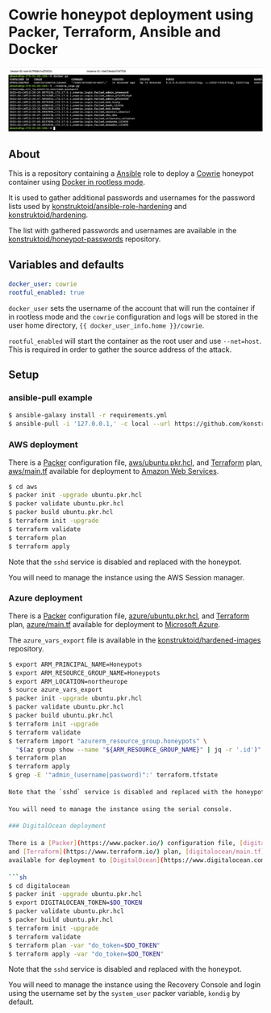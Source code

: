 # Cowrie honeypot deployment using Packer, Terraform, Ansible and Docker

![Cowrie log](./images/cowrie_aws.png "Cowrie log")

## About

This is a repository containing a [Ansible](https://www.ansible.com/) role
to deploy a [Cowrie](https://github.com/cowrie/cowrie) honeypot container
using [Docker in rootless mode](https://github.com/konstruktoid/ansible-role-docker-rootless).

It is used to gather additional passwords and usernames for the password lists
used by
[konstruktoid/ansible-role-hardening](https://github.com/konstruktoid/ansible-role-hardening/blob/master/templates/usr/share/dict/passwords.list.j2)
and [konstruktoid/hardening](https://github.com/konstruktoid/hardening/blob/master/misc/passwords.list).

The list with gathered passwords and usernames are available in the [konstruktoid/honeypot-passwords](https://github.com/konstruktoid/honeypot-passwords)
repository.

## Variables and defaults

```yaml
docker_user: cowrie
rootful_enabled: true
```

`docker_user` sets the username of the account that will run the container if
in rootless mode and the `cowrie` configuration and logs will be stored in the
user home directory, `{{ docker_user_info.home }}/cowrie`.

`rootful_enabled` will start the container as the root user and use
`--net=host`. This is required in order to gather the source address of the
attack.

## Setup

### ansible-pull example

```sh
$ ansible-galaxy install -r requirements.yml
$ ansible-pull -i '127.0.0.1,' -c local --url https://github.com/konstruktoid/ansible-cowrie-rootless.git local.yml
```

### AWS deployment

There is a [Packer](https://www.packer.io/) configuration file, [aws/ubuntu.pkr.hcl](aws/ubuntu.pkr.hcl),
and [Terraform](https://www.terraform.io/) plan, [aws/main.tf](aws/main.tf)
available for deployment to [Amazon Web Services](https://aws.amazon.com/).

```sh
$ cd aws
$ packer init -upgrade ubuntu.pkr.hcl
$ packer validate ubuntu.pkr.hcl
$ packer build ubuntu.pkr.hcl
$ terraform init -upgrade
$ terraform validate
$ terraform plan
$ terraform apply
```

Note that the `sshd` service is disabled and replaced with the honeypot.

You will need to manage the instance using the AWS Session manager.

### Azure deployment

There is a [Packer](https://www.packer.io/) configuration file, [azure/ubuntu.pkr.hcl](azure/ubuntu.pkr.hcl),
and [Terraform](https://www.terraform.io/) plan, [azure/main.tf](aws/main.tf)
available for deployment to [Microsoft Azure](https://portal.azure.com/).

The `azure_vars_export` file is available in the [konstruktoid/hardened-images](https://github.com/konstruktoid/hardened-images/blob/master/azure_vars_export)
repository.

```sh
$ export ARM_PRINCIPAL_NAME=Honeypots
$ export ARM_RESOURCE_GROUP_NAME=Honeypots
$ export ARM_LOCATION=northeurope
$ source azure_vars_export
$ packer init -upgrade ubuntu.pkr.hcl
$ packer validate ubuntu.pkr.hcl
$ packer build ubuntu.pkr.hcl
$ terraform init -upgrade
$ terraform validate
$ terraform import "azurerm_resource_group.honeypots" \
  "$(az group show --name "${ARM_RESOURCE_GROUP_NAME}" | jq -r '.id')"
$ terraform plan
$ terraform apply
$ grep -E '"admin_(username|password)":' terraform.tfstate

Note that the `sshd` service is disabled and replaced with the honeypot.

You will need to manage the instance using the serial console.

### DigitalOcean deployment

There is a [Packer](https://www.packer.io/) configuration file, [digitalocean/ubuntu.pkr.hcl](digitalocean/ubuntu.pkr.hcl),
and [Terraform](https://www.terraform.io/) plan, [digitalocean/main.tf](digitalocean/main.tf)
available for deployment to [DigitalOcean](https://www.digitalocean.com/).

```sh
$ cd digitalocean
$ packer init -upgrade ubuntu.pkr.hcl
$ export DIGITALOCEAN_TOKEN=$DO_TOKEN
$ packer validate ubuntu.pkr.hcl
$ packer build ubuntu.pkr.hcl
$ terraform init -upgrade
$ terraform validate
$ terraform plan -var "do_token=$DO_TOKEN"
$ terraform apply -var "do_token=$DO_TOKEN"
```

Note that the `sshd` service is disabled and replaced with the honeypot.

You will need to manage the instance using the Recovery Console and login
using the username set by the `system_user` packer variable,
`kondig` by default.
